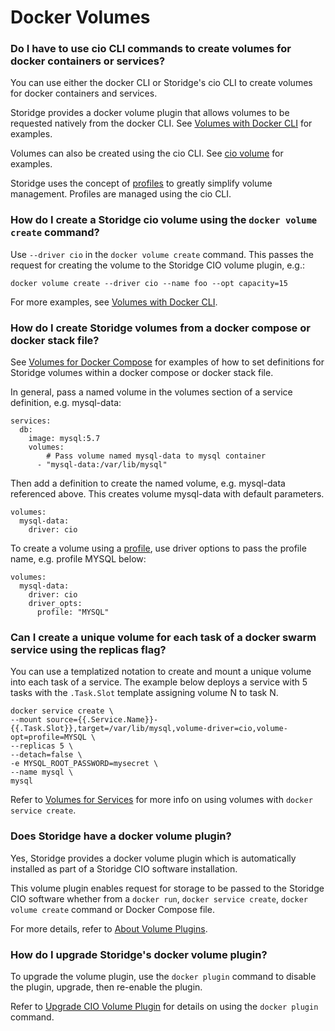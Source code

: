 # Docker Volumes

### Do I have to use cio CLI commands to create volumes for docker containers or services?

You can use either the docker CLI or Storidge's cio CLI to create volumes for docker containers and services.

Storidge provides a docker volume plugin that allows volumes to be requested natively from the docker CLI. See [Volumes with Docker CLI](https://guide.storidge.com/getting_started/docker_volumes.html) for examples.

Volumes can also be created using the cio CLI. See [cio volume](https://docs.storidge.com/cio_cli/volume.html) for examples.

Storidge uses the concept of [profiles](https://guide.storidge.com/getting_started/why_profiles.html) to greatly simplify volume management. Profiles are managed using the cio CLI.

### How do I create a Storidge cio volume using the `docker volume create` command?

Use `--driver cio` in the `docker volume create` command. This passes the request for creating the volume to the Storidge CIO volume plugin, e.g.:

```
docker volume create --driver cio --name foo --opt capacity=15
```

For more examples, see [Volumes with Docker CLI](https://guide.storidge.com/getting_started/docker_volumes.html).

### How do I create Storidge volumes from a docker compose or docker stack file?

See [Volumes for Docker Compose](https://docs.storidge.com/docker_volumes/volumes_for_docker_compose.html) for examples of how to set definitions for Storidge volumes within a docker compose or docker stack file.  

In general, pass a named volume in the volumes section of a service definition, e.g. mysql-data:
```
services:
  db:
    image: mysql:5.7
    volumes:
        # Pass volume named mysql-data to mysql container
      - "mysql-data:/var/lib/mysql"
```

Then add a definition to create the named volume, e.g. mysql-data referenced above. This creates volume mysql-data with default parameters.

```
volumes:
  mysql-data:
    driver: cio
```

To create a volume using a [profile](https://guide.storidge.com/getting_started/why_profiles.html), use driver options to pass the profile name, e.g. profile MYSQL below:   

```
volumes:
  mysql-data:
    driver: cio
    driver_opts:
      profile: "MYSQL"
```

### Can I create a unique volume for each task of a docker swarm service using the replicas flag?

You can use a templatized notation to create and mount a unique volume into each task of a service. The example below deploys a service with 5 tasks with the `.Task.Slot` template assigning volume N to task N.

```
docker service create \
--mount source={{.Service.Name}}-{{.Task.Slot}},target=/var/lib/mysql,volume-driver=cio,volume-opt=profile=MYSQL \
--replicas 5 \
--detach=false \
-e MYSQL_ROOT_PASSWORD=mysecret \
--name mysql \
mysql
```

Refer to [Volumes for Services](https://docs.storidge.com/docker_volumes/volumes_for_services.html#create) for more info on using volumes with `docker service create`.

### Does Storidge have a docker volume plugin?

Yes, Storidge provides a docker volume plugin which is automatically installed as part of a Storidge CIO software installation.

This volume plugin enables request for storage to be passed to the Storidge CIO software whether from a `docker run`, `docker service create`, `docker volume create` command or Docker Compose file.  

For more details, refer to [About Volume Plugins](https://docs.storidge.com/docker_volumes/about_volume_plugins.html).

### How do I upgrade Storidge's docker volume plugin?

To upgrade the volume plugin, use the `docker plugin` command to disable the plugin, upgrade, then re-enable the plugin.

Refer to [Upgrade CIO Volume Plugin](https://docs.storidge.com/docker_volumes/upgrade_cio_volume_plugin.html) for details on using the `docker plugin` command.
